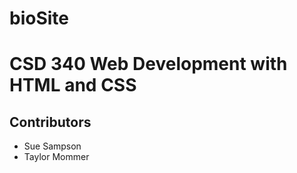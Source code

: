 # bioSite
<h1>CSD 340 Web Development with HTML and CSS</h1>
<h2>Contributors</h2>
<ul>
    <li>Sue Sampson</li>
    <li>Taylor Mommer</li>

</ul>
